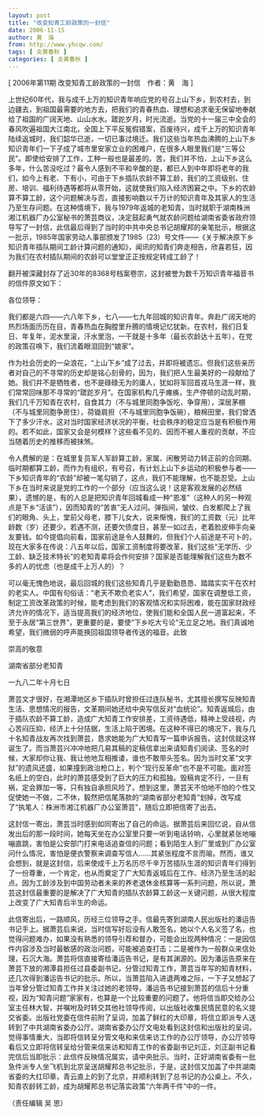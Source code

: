 ```yaml
---
layout: post
title: "改变知青工龄政策的一封信"
date: 2006-11-15
author: 黄　海
from: http://www.yhcqw.com/
tags: [ 炎黄春秋 ]
categories: [ 炎黄春秋 ]
---
```



[ 2006年第11期 改变知青工龄政策的一封信　作者：黄　海 ]


上世纪60年代，我与成千上万的知识青年响应党的号召上山下乡，到农村去，到边疆去，到祖国最需要的地方去，把我们的青春热血、理想和追求毫无保留地奉献给了祖国的广阔天地、山山水水。蹉跎岁月，时光流逝。当党的十一届三中全会的春风吹遍祖国大江南北，全国上下平反冤假错案，百废待兴，成千上万的知识青年陆续返城时，我们韶华已逝，一切已事过境迁。我们这些当年热血沸腾的上山下乡知识青年们一下子成了城市里安家立业的困难户，在很多人眼里我们是“三等公民”。即使给安排了工作，工种一般也是最差的。苦，我们并不怕，上山下乡这么多年，什么苦没吃过？最令人感到不平和辛酸的是，都已人到中年即将老年的我们，如今上有老、下有小，可由于下乡插队农龄不算工龄，我们的工资级别、住房、培训、福利待遇等都将从零开始，这就使我们陷入经济困窘之中。下乡的农龄算不算工龄，这个问题解决与否，直接影响数以千万计的知识青年及其家人的生活乃至生存问题。在这种情境下，我与1979年返城的老知青，当时就职于湖南株洲湘江机器厂办公室秘书的萧芸商议，决定鼓起勇气就农龄问题给湖南省委省政府领导写了一封信，此信最后得到了当时的中共中央总书记胡耀邦的亲笔批示，根据这一批示，1985年国家劳动人事部颁发了1985（23）号文件——《关于解决原下乡知识青年插队期间工龄计算问题的通知》，闻讯的知青们奔走相告，欣喜若狂，因为我们在农村插队期间的农龄可以堂堂正正按规定转成工龄了！

翻开被深藏封存了近30年的8368号档案卷宗，这封被誉为数千万知识青年福音书的信件原文如下：

各位领导：


我们都是六四——六八年下乡，七八——七九年回城的知识青年。奔赴广阔天地的热烈场面历历在目，青春热血在胸膛里升腾的情境记忆犹新。在农村，我们日复日、年复年，泥水里滚，汗水里泡，一干就是十多年（最长农龄达十五年），在党的政策召唤下，我们流着眼泪回到“娘家”。


作为社会历史的一朵浪花，“上山下乡”成了过去，并即将被遗忘。但我们这些亲历者对自己的不寻常的历史却是铭心刻骨的，因为，我们把人生最美好的一段献给了她。我们并不是牺牲者，也不是碌碌无为的庸人，犹如将军回首戎马生涯一样，我们常常回味那不寻常的“蹉跎岁月”。在国家机构几乎瘫痪，生产停顿的动乱时期，我们几千万知青在农村，自食其力（不与城里同胞争饭吃，争穿用），深居茅棚（不与城里同胞争房住），荷锄肩担（不与城里同胞争饭碗），粮棉田里，我们曾洒下了多少汗水，这对当时国家经济状况的平衡，社会秩序的稳定应当是有积极作用的。若不如此，国家又会是何模样？这些看不见的、因而不被人重视的贡献，不应当随着历史的推移而被抹煞。


令人费解的是：在城里复员军人军龄算工龄，家属、闲散劳动力转正前的合同期、临时期都算工龄，而作为有组织，有号召，有计划上山下乡运动的积极参与者——下乡知识青年的“农龄”却被一笔勾销了，这点，我们不能理解，也不能忍受。上山下乡在当时来说是党的工作的一个部分（应当这么说！这是客观发展的必然结果），遗憾的是，有的人总是把知识青年回城看成一种“恩准”（这种人的另一种观点是下乡“活该”），因而知青的“苦衷”无人过问。弹指间，皱纹、白发都爬上了我们的眼角、头上，堂前父母老，膝下儿女大，说来惭愧，我们的工资数（元）比年龄数（岁）还要少。若遇不测，还要欠债度日，甚至一如过去，老着脸皮伸手向亲友要钱。如今提倡向前看，国家前途是令人鼓舞的，但我们个人前途是不可卜的，现在大家多在传说：八五年以后，国家工资制度将要改革，我们这些“无学历、少工龄、缺乏技术特长”的老知青辈将会作何安排？国家是否能理解我们这些为数不多的人的忧虑（也是成千上万人的）？


可以毫无愧色地说，最后回城的我们这些知青几乎是勤勤恳恳、踏踏实实干在农村的老实人。中国有句俗话：“老天不欺负老实人”，我们希望，国家在调整低工资，制定工资改革政策的时候，能考虑到我们的客观情况和实际困难，能在国家财政经济允许的情况下，适当提高我们的经济地位，使我们能和全国人民一道富起来，不至于永居“第三世界”，更重要的是，要使“下乡吃大亏论”无立足之地。我们真诚地希望，我们微弱的呼声能换回祖国领导者传送的福音。此致

崇高的敬意

湖南省部分老知青

一九八二年十月七日


萧芸文才很好，在湘潭地区乡下插队时曾担任过连队秘书，尤其擅长撰写反映知青生活、思想情况的报告，文革期间她还给中央写信反对“血统论”。知青返城后，由于插队农龄不算工龄，造成广大知青工作安排差，工资待遇低，精神上受歧视，内心苦闷压抑，经济上十分拮据，生活上陷于困境。在这种不得已的境况下，我与几十名知青战友再次找到萧芸，恳求她能为广大知青写一篇申诉报告。这封信就这样诞生了。而当萧芸兴冲冲地把几易其稿的定稿信拿出来请知青们阅读、签名的时候，大家却你让我、我让他地互相推诿，谁也不敢带头签名。因为当时文革“文字狱”的遗风还盛，如果撞到政治枪口上，判个“现行反革命”也不是不可能。面对签名纸上的空白，此时的萧芸感受到了巨大的压力和孤独。毁稿肯定不行，一旦有祸，定会罪加一等，只有独自承担风险了。想到这里，萧芸天不怕地不怕的个性又促使她一不做，二不休，毅然把信尾落款的“湖南省部分老知青”划掉，改写成了“执笔人：株洲市湘江机器厂办公室萧芸”，随后立即把信寄了出去。


这封信一寄出，萧芸当时感到如同寄出了自己的命运。据萧芸后来回忆说，自从信发出后的那一段时间，她每天坐在办公室里只要一听到电话铃响，心里就紧张地嘣嘣直跳，害怕是公安部门打来电话追查信的问题；看到陌生人到厂里或到厂办公室问什么情况，害怕是便衣警察来调查写信人……其紧张程度不言而喻。然而，谁又会想到，就是这封信，后来使成千上万名历尽千辛万苦插队生涯的知识青年们得到了一份尊重，一个肯定，也从而奠定了广大知青返城后在工作、经济乃至生活的起点。因为工龄涉及到中国劳动者未来的养老退休金核算等一系列问题，所以说，萧芸这封信最重要的是解决了广大知青的插队农龄算工龄这一关键问题，从很大程度上改变了广大知青后半生的命运。


此信寄出后，一路顺风，历经三位领导之手。信最先寄到湖南人民出版社的潘运告书记手上。据萧芸后来说，当时信写好后没有人敢签名，她以个人名义签了名，也觉得问题难办，如果没有熟悉的领导引荐和督办，可能会出现两种情况：一是因信件内容涉及当时最敏感的政治问题，可能被追查打击；二是被作为一般群众来信处理，石沉大海。萧芸将信直接寄给潘运告书记，是有其渊源的。因为潘运告原来在萧芸下放的湘潭县担任过县委副书记，分管过知青工作，萧芸当年写的知青材料，还几次得到潘运告书记的批示。所以，当萧芸陷入进退两难之际，一下子又想起了当年曾分管过知青工作并关注过她的老领导。潘运告书记接到萧芸的信后十分重视，因为“知青问题”家家有，也算是一个比较重要的问题了。他将信当即交给办公室主任林大智，并嘱咐及时转交其他社领导传阅，以出版社收集民情民意的名义提交省委。出版社党委在信件前附了呈词，加盖了鲜红的大印章，将信立即派专人送转到了中共湖南省委办公厅。湖南省委办公厅文电处看到这封信和出版社的呈词，觉得事情重大，当即将信转呈分管文电和来信来访工作的办公厅领导，办公厅领导看后又立即将信转呈给分管来信来访和知青工作的省委副书记刘正，刘正副书记看完信后当即批示：此信件反映情况属实，请中央批示。当时，正好湖南省委有一批急件派专人坐飞机到北京呈送胡耀邦总书记批示，于是，这封信又加盖了中共湖南省委的大红印章，青云直上的到了北京，并顺利转到了总书记的办公桌上。不久，知青农龄转工龄，成为胡耀邦总书记落实政策“六年两千件”中的一件。

（责任编辑 吴 思）


